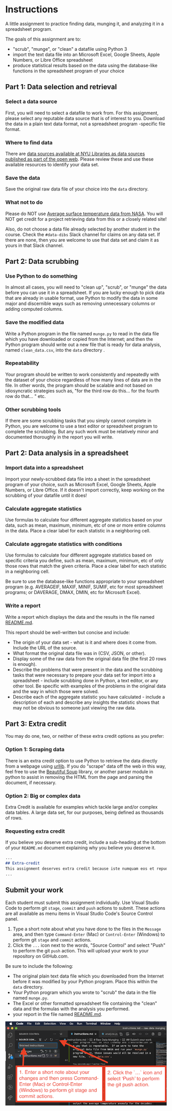 # Instructions
A little assignment to practice finding data, munging it, and analyzing it in a spreadsheet program.

The goals of this assignment are to:

-   "scrub", "munge", or "clean" a datafile using Python 3
-   import the text data file into an Microsoft Excel, Google Sheets, Apple Numbers, or Libre Office spreadsheet
-   produce statistical results based on the data using the database-like functions in the spreadsheet program of your choice

## Part 1: Data selection and retrieval 

### Select a data source 

First, you will need to select a datafile to work from. For this assignment, please select any reputable data source that is of interest to you.  Download the data in a plain text data format, not a spreadsheet program -specific file format.

### Where to find data
There are [data sources available at NYU Libraries as data sources published as part of the open web](https://knowledge.kitchen/Suggested_data_sources).  Please review these and use these available resources to identify your data set.

### Save the data
Save the original raw data file of your choice into the `data` directory.

### What not to do
Please do NOT use [Average surface temperature data from NASA](http://data.giss.nasa.gov/gistemp/#tabledata). You will NOT get credit for a project retrieving data from this or a closely related site!

Also, do not choose a data file already selected by another student in the course.  Check the `#data-dibs` Slack channel for claims on any data set.  If there are none, then you are welcome to use that data set and claim it as yours in that Slack channel.

## Part 2: Data scrubbing 

### Use Python to do something
In almost all cases, you will need to "clean up", "scrub", or "munge" the data before you can use it in a spreadsheet. If you are lucky enough to pick data that are already in usable format, use Python to modify the data in some major and discernible ways such as removing unnecessary columns or adding computed columns.

### Save the modified data
Write a Python program in the file named `munge.py` to read in the data file which you have downloaded or copied from the Internet; and then the Python program should write out a new file that is ready for data analysis, named `clean_data.csv`, into the `data` directory .

### Repeatability
Your program should be written to work consistently and repeatedly with the dataset of your choice regardless of how many lines of data are in the file.  In other words, the program should be scalable and not based on idiosyncratic strategies such as, "for the third row do this... for the fourth row do that... " etc.

### Other scrubbing tools
If there are some scrubbing tasks that you simply cannot complete in Python, you are welcome to use a text editor or spreadsheet program to complete the scrubbing.  But any such work must be relatively minor and documented thoroughly in the report you will write.

## Part 2: Data analysis in a spreadsheet

### Import data into a spreadsheet 

Import your newly-scrubbed data file into a sheet in the spreadsheet program of your choice, such as Microsoft Excel, Google Sheets, Apple Numbers, or Libre Office. If it doesn't import correctly, keep working on the scrubbing of your datafile until it does!

### Calculate aggregate statistics 

Use formulas to calculate four different aggregate statistics based on your data, such as mean, maximum, minimum, etc of one or more entire columns in the data.  Place a clear label for each statistic in a neighboring cell.

### Calculate aggregate statistics with conditions
Use formulas to calculate four different aggregate statistics based on specific criteria you define, such as mean, maximum, minimum, etc of only those rows that match the given criteria.  Place a clear label for each statistic in a neighboring cell.

Be sure to use the database-like functions appropriate to your spreadsheet program (e.g. AVERAGEIF, MAXIF, MINIF, SUMIF, etc for most spreadsheet programs; or DAVERAGE, DMAX, DMIN, etc for Microsoft Excel).

### Write a report 

Write a report which displays the data and the results in the file named [README.md](./README.md).

This report should be well-written but concise and include:

-   The origin of your data set - what is it and where does it come from.  Include the URL of the source.
-   What format the original data file was in (CSV, JSON, or other).
-   Display some of the raw data from the original data file (the first 20 rows is enough).
-   Describe the problems that were present in the data and the scrubbing tasks that were necessary to prepare your data set for import into a spreadsheet - include scrubbing done in Python, a text editor, or any other tool.  Be specific with examples of the problems in the original data and the way in which those were solved.
-   Describe each of the aggregate statistic you have calculated - include a description of each and describe any insights the statistic shows that may not be obvious to someone just viewing the raw data.

## Part 3: Extra credit 

You may do one, two, or neither of these extra credit options as you prefer:

### Option 1: Scraping data 

There is an extra credit option to use Python to retrieve the data directly from a webpage using [urllib](https://knowledge.kitchen/Modules_in_Python#UrlLib.Request_module). If you do "scrape" data off the web in this way, feel free to use the [Beautiful Soup](https://knowledge.kitchen/Modules_in_Python#Beautiful_Soup) library, or another parser module in python to assist in removing the HTML from the page and parsing the document, if necessary.

### Option 2: Big or complex data 

Extra Credit is available for examples which tackle large and/or complex data tables. A large data set, for our purposes, being defined as thousands of rows.

### Requesting extra credit
If you believe you deserve extra credit, include a sub-heading at the bottom of your `README.md` document explaining why you believe you deserve it.
```markdown
...
## Extra-credit
This assignment deserves extra credit because iste numquam eos et repudiandae sint enim. Rerum enim voluptas voluptatem consequuntur. Sed atque deserunt nihil eius neque et provident aspernatur. Incidunt iusto beatae illo minus vel. Quis sint sunt et facilis doloribus eligendi error est. Ipsum similique.
...
```

## Submit your work
Each student must submit this assignment individually.  Use Visual Studio Code to perform git `stage`,  `commit` and `push` actions to submit. These actions are all available as menu items in Visual Studio Code's Source Control panel.
1. Type a short note about what you have done to the files in the `Message` area, and then type `Command-Enter` (Mac) or `Control-Enter` (Windows) to perform git `stage` and `commit` actions.
1. Click the `...` icon next to the words, "Source Control" and select "Push" to perform the git `push` action.  This will upload your work to your repository on GitHub.com.

Be sure to include the following:
- The original plain text data file which you downloaded from the Internet before it was modified by your Python program.  Place this within the `data` directory.
-   Your Python program which you wrote to "scrub" the data in the file named `munge.py`.
-   The Excel or other formatted spreadsheet file containing the "clean" data and the formulas with the analysis you performed.
-   your report in the file named [README.md](./README.md).

![Pushing work in Visual Studio Code](./images/vscode_stage_commit_push.png)